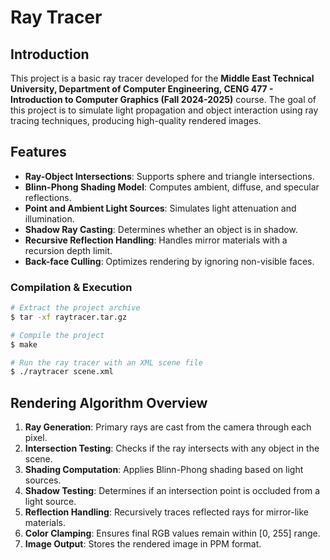 # Ray Tracer 

## Introduction
This project is a basic ray tracer developed for the **Middle East Technical University, Department of Computer Engineering, CENG 477 - Introduction to Computer Graphics (Fall 2024-2025)** course. The goal of this project is to simulate light propagation and object interaction using ray tracing techniques, producing high-quality rendered images.

## Features
- **Ray-Object Intersections**: Supports sphere and triangle intersections.
- **Blinn-Phong Shading Model**: Computes ambient, diffuse, and specular reflections.
- **Point and Ambient Light Sources**: Simulates light attenuation and illumination.
- **Shadow Ray Casting**: Determines whether an object is in shadow.
- **Recursive Reflection Handling**: Handles mirror materials with a recursion depth limit.
- **Back-face Culling**: Optimizes rendering by ignoring non-visible faces.


### Compilation & Execution
```sh
# Extract the project archive
$ tar -xf raytracer.tar.gz

# Compile the project
$ make

# Run the ray tracer with an XML scene file
$ ./raytracer scene.xml
```


## Rendering Algorithm Overview
1. **Ray Generation**: Primary rays are cast from the camera through each pixel.
2. **Intersection Testing**: Checks if the ray intersects with any object in the scene.
3. **Shading Computation**: Applies Blinn-Phong shading based on light sources.
4. **Shadow Testing**: Determines if an intersection point is occluded from a light source.
5. **Reflection Handling**: Recursively traces reflected rays for mirror-like materials.
6. **Color Clamping**: Ensures final RGB values remain within [0, 255] range.
7. **Image Output**: Stores the rendered image in PPM format.

[](killeroo.ppm)


